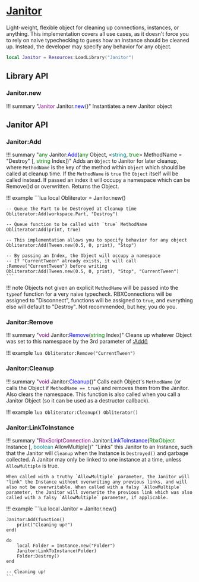 # [Janitor](https://github.com/RoStrap/Events/blob/master/Janitor.lua)
Light-weight, flexible object for cleaning up connections, instances, or anything. This implementation covers all use cases, as it doesn't force you to rely on naive typechecking to guess how an instance should be cleaned up. Instead, the developer may specify any behavior for any object.

```lua
local Janitor = Resources:LoadLibrary("Janitor")
```

## Library API

### Janitor.new

!!! summary "<span style="color:purple;">Janitor</span> Janitor.<span style="color:blue;">new</span>()"
	Instantiates a new Janitor object

## Janitor API

### Janitor:Add

!!! summary "<span style="color:green;">any</span> Janitor:<span style="color:blue;">Add</span>(<span style="color:green;">any</span> Object, <<span style="color:teal;">string</span>, <span style="color:green;">true</span>> MethodName = "Destroy" [, <span style="color:green;">string</span> Index])"
	Adds an `Object` to Janitor for later cleanup, where `MethodName` is the key of the method within `Object` which should be called at cleanup time. If the `MethodName` is `true` the `Object` itself will be called instead. If passed an index it will occupy a namespace which can be Remove()d or overwritten. Returns the Object.

!!! example
	```lua
	local Obliterator = Janitor.new()

	-- Queue the Part to be Destroyed at Cleanup time
	Obliterator:Add(workspace.Part, "Destroy")

	-- Queue function to be called with `true` MethodName
	Obliterator:Add(print, true)

	-- This implementation allows you to specify behavior for any object
	Obliterator:Add(Tween.new(0.5, 0, print), "Stop")

	-- By passing an Index, the Object will occupy a namespace
	-- If "CurrentTween" already exists, it will call :Remove("CurrentTween") before writing
	Obliterator:Add(Tween.new(0.5, 0, print), "Stop", "CurrentTween")
	```

!!! note
	Objects not given an explicit `MethodName` will be passed into the `typeof` function for a very naive typecheck. RBXConnections will be assigned to "Disconnect", functions will be assigned to `true`, and everything else will default to "Destroy". Not recommended, but hey, you do you.

### Janitor:Remove

!!! summary "<span style="color:purple;">void</span> Janitor:<span style="color:blue;">Remove</span>(<span style="color:green;">string</span> Index)"
	Cleans up whatever Object was set to this namespace by the 3rd parameter of [:Add()](https://rostrap.github.io/Libraries/Events/Janitor/#janitoradd)

!!! example
	```lua
	Obliterator:Remove("CurrentTween")
	```

### Janitor:Cleanup

!!! summary "<span style="color:purple;">void</span> Janitor:<span style="color:blue;">Cleanup</span>()"
	Calls each Object's `MethodName` (or calls the Object if `MethodName == true`) and removes them from the Janitor. Also clears the namespace. This function is also called when you call a Janitor Object (so it can be used as a destructor callback).

!!! example
	```lua
	Obliterator:Cleanup()
	Obliterator()
	```

### Janitor:LinkToInstance

!!! summary "<span style="color:purple;">RbxScriptConnection</span> Janitor:<span style="color:blue;">LinkToInstance</span>(<span style="color:green;">RbxObject</span> Instance [, <span style="color:teal;">boolean</span> AllowMultiple])"
	"Links" this Janitor to an Instance, such that the Janitor will `Cleanup` when the Instance is `Destroyed()` and garbage collected. A Janitor may only be linked to one instance at a time, unless `AllowMultiple` is true.

	When called with a truthy `AllowMultiple` parameter, the Janitor will "link" the Instance without overwriting any previous links, and will also not be overwritable. When called with a falsy `AllowMultiple` parameter, the Janitor will overwrite the previous link which was also called with a falsy `AllowMultiple` parameter, if applicable.

!!! example
	```lua
	local Janitor = Janitor.new()

	Janitor:Add(function()
		print("Cleaning up!")
	end)

	do
		local Folder = Instance.new("Folder")
		Janitor:LinkToInstance(Folder)
		Folder:Destroy()
	end

	-- Cleaning up!
	```
